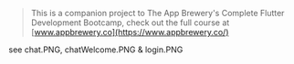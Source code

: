 



>This is a companion project to The App Brewery's Complete Flutter Development Bootcamp, check out the full course at [www.appbrewery.co](https://www.appbrewery.co/)


see chat.PNG, chatWelcome.PNG & login.PNG
